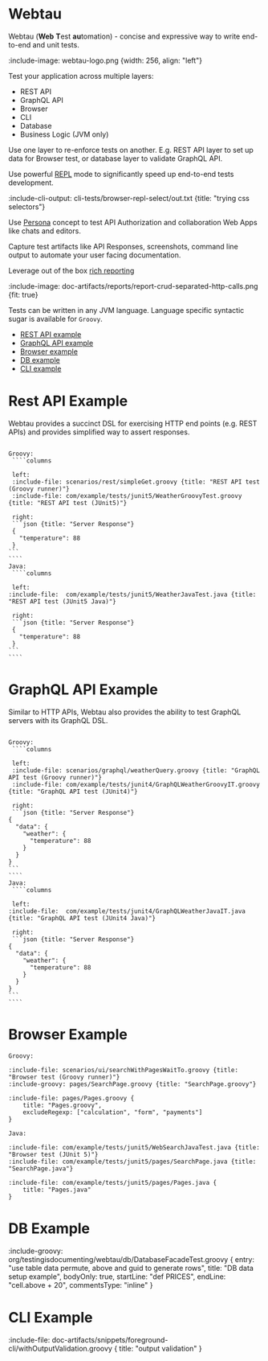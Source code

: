 # Webtau 

Webtau (**Web** **T**est **au**tomation) - concise and expressive way to write end-to-end and unit tests.

:include-image: webtau-logo.png {width: 256, align: "left"}

Test your application across multiple layers:
* REST API
* GraphQL API
* Browser
* CLI
* Database
* Business Logic (JVM only)

Use one layer to re-enforce tests on another. E.g. REST API layer to set up data for Browser test, or database layer
to validate GraphQL API.

Use powerful [REPL](REPL/experiments) mode to significantly speed up end-to-end tests development.

:include-cli-output: cli-tests/browser-repl-select/out.txt {title: "trying css selectors"}

Use [Persona](persona/introduction) concept to test API Authorization and collaboration Web Apps like chats and editors. 

Capture test artifacts like API Responses, screenshots, command line output to automate your user facing documentation.

Leverage out of the box [rich reporting](report/introduction)

:include-image: doc-artifacts/reports/report-crud-separated-http-calls.png {fit: true}

Tests can be written in any JVM language. Language specific syntactic sugar is available for `Groovy`.

* [REST API example](#rest-api-example)
* [GraphQL API example](#graphql-api-example)
* [Browser example](#browser-example)
* [DB example](#db-example)
* [CLI example](#cli-example)

# Rest API Example 

Webtau provides a succinct DSL for exercising HTTP end points (e.g. REST APIs) and provides simplified way to 
assert responses.

``````tabs

Groovy:
 ````columns

 left:
 :include-file: scenarios/rest/simpleGet.groovy {title: "REST API test (Groovy runner)"}
 :include-file: com/example/tests/junit5/WeatherGroovyTest.groovy {title: "REST API test (JUnit5)"} 

 right: 
 ```json {title: "Server Response"}
 {
   "temperature": 88
 }
```
````
Java:
 ````columns

 left:
:include-file:  com/example/tests/junit5/WeatherJavaTest.java {title: "REST API test (JUnit5 Java)"} 

 right: 
 ```json {title: "Server Response"}
 {
   "temperature": 88
 }
```
````

``````

# GraphQL API Example 

Similar to HTTP APIs, Webtau also provides the ability to test GraphQL servers with its GraphQL DSL.

``````tabs

Groovy:
 ````columns

 left:
 :include-file: scenarios/graphql/weatherQuery.groovy {title: "GraphQL API test (Groovy runner)"}
 :include-file: com/example/tests/junit4/GraphQLWeatherGroovyIT.groovy {title: "GraphQL API test (JUnit4)"} 

 right: 
 ```json {title: "Server Response"}
{
  "data": {
    "weather": {
      "temperature": 88
    }
  }
}
```
````
Java:
 ````columns

 left:
:include-file:  com/example/tests/junit4/GraphQLWeatherJavaIT.java {title: "GraphQL API test (JUnit4 Java)"} 

 right: 
 ```json {title: "Server Response"}
{
  "data": {
    "weather": {
      "temperature": 88
    }
  }
}
```
````

``````

# Browser Example 

```tabs
Groovy:

:include-file: scenarios/ui/searchWithPagesWaitTo.groovy {title: "Browser test (Groovy runner)"}
:include-groovy: pages/SearchPage.groovy {title: "SearchPage.groovy"}

:include-file: pages/Pages.groovy {
    title: "Pages.groovy",
    excludeRegexp: ["calculation", "form", "payments"]
}

Java:

:include-file: com/example/tests/junit5/WebSearchJavaTest.java {title: "Browser test (JUnit 5)"}
:include-file: com/example/tests/junit5/pages/SearchPage.java {title: "SearchPage.java"}

:include-file: com/example/tests/junit5/pages/Pages.java {
    title: "Pages.java"
}
```

# DB Example

:include-groovy: org/testingisdocumenting/webtau/db/DatabaseFacadeTest.groovy {
    entry: "use table data permute, above and guid to generate rows",
    title: "DB data setup example",
    bodyOnly: true,
    startLine: "def PRICES",
    endLine: "cell.above + 20",
    commentsType: "inline"
}

# CLI Example

:include-file: doc-artifacts/snippets/foreground-cli/withOutputValidation.groovy {
  title: "output validation"
}
